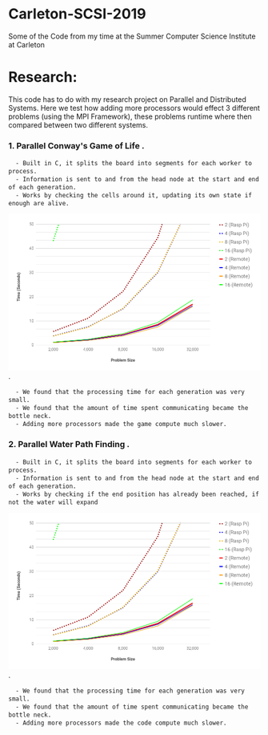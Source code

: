 # Carleton-SCSI-2019
Some of the Code from my time at the Summer Computer Science Institute at Carleton

# Research:
  This code has to do with my research project on Parallel and Distributed Systems. 
Here we test how adding more processors would effect 3 different problems (using the MPI Framework), these problems runtime where then compared between two different systems.

  ### 1. Parallel Conway's Game of Life .       
      - Built in C, it splits the board into segments for each worker to process.
      - Information is sent to and from the head node at the start and end of each generation.
      - Works by checking the cells around it, updating its own state if enough are alive.
  ![chartgraph](https://github.com/rbrtknwls/Carleton-SCSI-2019/blob/master/conwaysChart.png) .
  
      - We found that the processing time for each generation was very small.
      - We found that the amount of time spent communicating became the bottle neck.
      - Adding more processors made the game compute much slower.
      
  ### 2. Parallel Water Path Finding .       
      - Built in C, it splits the board into segments for each worker to process.
      - Information is sent to and from the head node at the start and end of each generation.
      - Works by checking if the end position has already been reached, if not the water will expand
  ![chartgraph](https://github.com/rbrtknwls/Carleton-SCSI-2019/blob/master/conwaysChart.png) .
  
      - We found that the processing time for each generation was very small.
      - We found that the amount of time spent communicating became the bottle neck.
      - Adding more processors made the code compute much slower.
